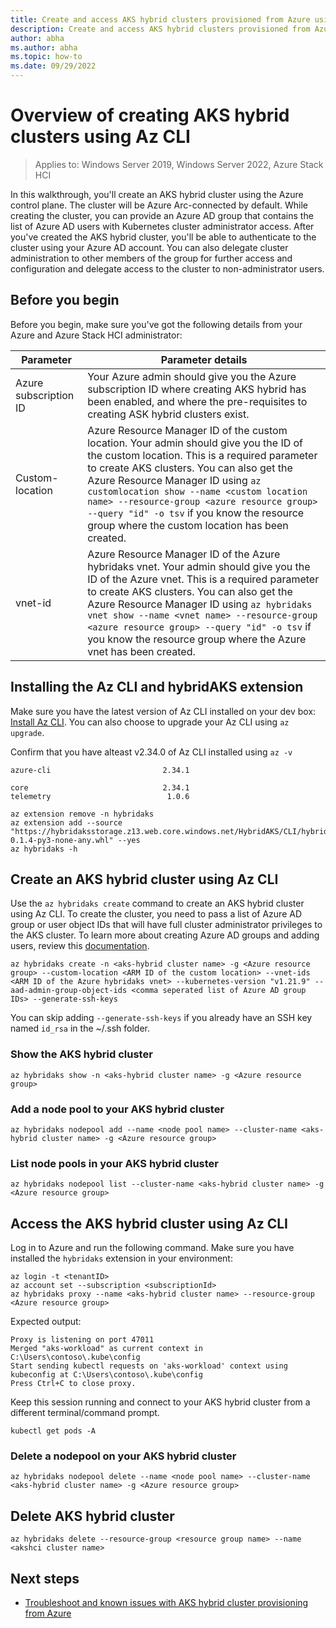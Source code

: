 ```yaml
---
title: Create and access AKS hybrid clusters provisioned from Azure using Az CLI
description: Create and access AKS hybrid clusters provisioned from Azure using Az CLI
author: abha
ms.author: abha
ms.topic: how-to
ms.date: 09/29/2022
---
```


# Overview of creating AKS hybrid clusters using Az CLI

> Applies to: Windows Server 2019, Windows Server 2022, Azure Stack HCI

In this walkthrough, you'll create an AKS hybrid cluster using the Azure control plane. The cluster will be Azure Arc-connected by default. While creating the cluster, you can provide an Azure AD group that contains the list of Azure AD users with Kubernetes cluster administrator access. After you've created the AKS hybrid cluster, you'll be able to authenticate to the cluster using your Azure AD account. You can also delegate cluster administration to other members of the group for further access and configuration and delegate access to the cluster to non-administrator users.

## Before you begin

Before you begin, make sure you've got the following details from your Azure and Azure Stack HCI administrator:

| Parameter |  Parameter details |
| --------- | ------------------|
| Azure subscription ID | Your Azure admin should give you the Azure subscription ID where creating AKS hybrid has been enabled, and where the pre-requisites to creating ASK hybrid clusters exist.
| Custom-location  | Azure Resource Manager ID of the custom location. Your admin should give you the ID of the custom location. This is a required parameter to create AKS clusters. You can also get the Azure Resource Manager ID using `az customlocation show --name <custom location name> --resource-group <azure resource group> --query "id" -o tsv` if you know the resource group where the custom location has been created.
| vnet-id | Azure Resource Manager ID of the Azure hybridaks vnet. Your admin should give you the ID of the Azure vnet. This is a required parameter to create AKS clusters. You can also get the Azure Resource Manager ID using `az hybridaks vnet show --name <vnet name> --resource-group <azure resource group> --query "id" -o tsv` if you know the resource group where the Azure vnet has been created.

## Installing the Az CLI and hybridAKS extension

Make sure you have the latest version of Az CLI installed on your dev box: [Install Az CLI](/cli/azure/install-azure-cli). You can also choose to upgrade your Az CLI using `az upgrade`.

Confirm that you have alteast v2.34.0 of Az CLI installed using `az -v`

```shell
azure-cli                         2.34.1

core                              2.34.1
telemetry                          1.0.6
```

```azurecli
az extension remove -n hybridaks
az extension add --source "https://hybridaksstorage.z13.web.core.windows.net/HybridAKS/CLI/hybridaks-0.1.4-py3-none-any.whl" --yes
az hybridaks -h
```

## Create an AKS hybrid cluster using Az CLI

Use the `az hybridaks create` command to create an AKS hybrid cluster using Az CLI. To create the cluster, you need to pass a list of Azure AD group or user object IDs that will have full cluster administrator privileges to the AKS cluster. To learn more about creating Azure AD groups and adding users, review this [documentation](/azure/active-directory/fundamentals/active-directory-groups-create-azure-portal).

```azurecli
az hybridaks create -n <aks-hybrid cluster name> -g <Azure resource group> --custom-location <ARM ID of the custom location> --vnet-ids <ARM ID of the Azure hybridaks vnet> --kubernetes-version "v1.21.9" --aad-admin-group-object-ids <comma seperated list of Azure AD group IDs> --generate-ssh-keys 
```
You can skip adding `--generate-ssh-keys` if you already have an SSH key named `id_rsa` in the ~/.ssh folder.

### Show the AKS hybrid cluster

```azurecli
az hybridaks show -n <aks-hybrid cluster name> -g <Azure resource group>
```

### Add a node pool to your AKS hybrid cluster

```
az hybridaks nodepool add --name <node pool name> --cluster-name <aks-hybrid cluster name> -g <Azure resource group>
```

### List node pools in your AKS hybrid cluster

```
az hybridaks nodepool list --cluster-name <aks-hybrid cluster name> -g <Azure resource group>
```

## Access the AKS hybrid cluster using Az CLI 

Log in to Azure and run the following command. Make sure you have installed the `hybridaks` extension in your environment:

```azurecli
az login -t <tenantID>
az account set --subscription <subscriptionId>
az hybridaks proxy --name <aks-hybrid cluster name> --resource-group <Azure resource group> 
```

Expected output:
```output
Proxy is listening on port 47011
Merged "aks-workload" as current context in C:\Users\contoso\.kube\config
Start sending kubectl requests on 'aks-workload' context using kubeconfig at C:\Users\contoso\.kube\config
Press Ctrl+C to close proxy.
```

Keep this session running and connect to your AKS hybrid cluster from a different terminal/command prompt.

```
kubectl get pods -A 
```

### Delete a nodepool on your AKS hybrid cluster

```
az hybridaks nodepool delete --name <node pool name> --cluster-name <aks-hybrid cluster name> -g <Azure resource group>
```

## Delete AKS hybrid cluster 

```azurecli
az hybridaks delete --resource-group <resource group name> --name <akshci cluster name>
```

## Next steps

- [Troubleshoot and known issues with AKS hybrid cluster provisioning from Azure](troubleshoot-aks-hybrid-preview.md)
